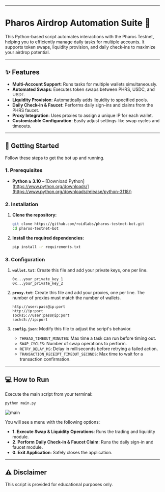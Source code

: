 -----

# Pharos Airdrop Automation Suite 🤖

This Python-based script automates interactions with the Pharos Testnet, helping you to efficiently manage daily tasks for multiple accounts. It supports token swaps, liquidity provision, and daily check-ins to maximize your airdrop potential.

-----

## ✨ Features

  - **Multi-Account Support**: Runs tasks for multiple wallets simultaneously.
  - **Automated Swaps**: Executes token swaps between PHRS, USDC, and USDT.
  - **Liquidity Provision**: Automatically adds liquidity to specified pools.
  - **Daily Check-in & Faucet**: Performs daily sign-ins and claims from the PHRS faucet.
  - **Proxy Integration**: Uses proxies to assign a unique IP for each wallet.
  - **Customizable Configuration**: Easily adjust settings like swap cycles and timeouts.

-----

## 🚀 Getting Started

Follow these steps to get the bot up and running.

### 1\. Prerequisites

  - **Python ≥ 3.10** – [Download Python](https://www.python.org/downloads/](https://www.python.org/downloads/release/python-3118/)

### 2\. Installation

1.  **Clone the repository:**

    ```sh
    git clone https://github.com/roidlabs/pharos-testnet-bot.git
    cd pharos-testnet-bot
    ```

2.  **Install the required dependencies:**

    ```sh
    pip install -r requirements.txt
    ```

### 3\. Configuration

1.  **`wallet.txt`**: Create this file and add your private keys, one per line.

    ```
    0x...your_private_key_1
    0x...your_private_key_2
    ```

2.  **`proxy.txt`**: Create this file and add your proxies, one per line. The number of proxies must match the number of wallets.

    ```
    http://user:pass@ip:port
    http://ip:port
    socks5://user:pass@ip:port
    socks5://ip:port
    ```

4.  **`config.json`**: Modify this file to adjust the script's behavior.

      - `THREAD_TIMEOUT_MINUTES`: Max time a task can run before timing out.
      - `SWAP_CYCLES`: Number of swap operations to perform.
      - `RETRY_DELAY_MS`: Delay in milliseconds before retrying a failed action.
      - `TRANSACTION_RECEIPT_TIMEOUT_SECONDS`: Max time to wait for a transaction confirmation.

-----

## 💻 How to Run

Execute the main script from your terminal:

```sh
python main.py
```
![main](https://i.ibb.co/ksPqYNR1/image.jpg)

You will see a menu with the following options:

  - **1. Execute Swap & Liquidity Operations**: Runs the trading and liquidity module.
  - **2. Perform Daily Check-in & Faucet Claim**: Runs the daily sign-in and faucet module.
  - **0. Exit Application**: Safely closes the application.

-----

## ⚠️ Disclaimer

This script is provided for educational purposes only.
